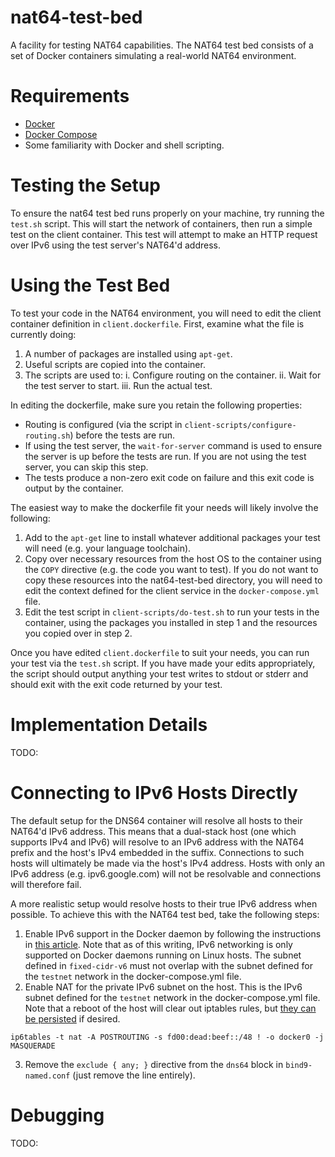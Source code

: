 # nat64-test-bed

A facility for testing NAT64 capabilities. The NAT64 test bed consists of a set of Docker containers simulating a real-world NAT64 environment.

# Requirements

- [Docker](https://docs.docker.com/get-docker/)
- [Docker Compose](https://docs.docker.com/compose/install/)
- Some familiarity with Docker and shell scripting.

# Testing the Setup

To ensure the nat64 test bed runs properly on your machine, try running the `test.sh` script. This will start the network of containers, then run a simple test on the client container. This test will attempt to make an HTTP request over IPv6 using the test server's NAT64'd address.

# Using the Test Bed

To test your code in the NAT64 environment, you will need to edit the client container definition in `client.dockerfile`. First, examine what the file is currently doing:
1. A number of packages are installed using `apt-get`.
2. Useful scripts are copied into the container.
3. The scripts are used to:
  i. Configure routing on the container.
  ii. Wait for the test server to start.
  iii. Run the actual test.

In editing the dockerfile, make sure you retain the following properties:
  - Routing is configured (via the script in `client-scripts/configure-routing.sh`) before the tests are run.
  - If using the test server, the `wait-for-server` command is used to ensure the server is up before the tests are run. If you are not using the test server, you can skip this step.
  - The tests produce a non-zero exit code on failure and this exit code is output by the container.

The easiest way to make the dockerfile fit your needs will likely involve the following:
1. Add to the `apt-get` line to install whatever additional packages your test will need (e.g. your language toolchain).
2. Copy over necessary resources from the host OS to the container using the `COPY` directive (e.g. the code you want to test). If you do not want to copy these resources into the nat64-test-bed directory, you will need to edit the context defined for the client service in the `docker-compose.yml` file.
3. Edit the test script in `client-scripts/do-test.sh` to run your tests in the container, using the packages you installed in step 1 and the resources you copied over in step 2.

Once you have edited `client.dockerfile` to suit your needs, you can run your test via the `test.sh` script. If you have made your edits appropriately, the script should output anything your test writes to stdout or stderr and should exit with the exit code returned by your test.

# Implementation Details

TODO:

# Connecting to IPv6 Hosts Directly

The default setup for the DNS64 container will resolve all hosts to their NAT64'd IPv6 address. This means that a dual-stack host (one which supports IPv4 and IPv6) will resolve to an IPv6 address with the NAT64 prefix and the host's IPv4 embedded in the suffix. Connections to such hosts will ultimately be made via the host's IPv4 address. Hosts with only an IPv6 address (e.g. ipv6.google.com) will not be resolvable and connections will therefore fail.

A more realistic setup would resolve hosts to their true IPv6 address when possible. To achieve this with the NAT64 test bed, take the following steps:

1. Enable IPv6 support in the Docker daemon by following the instructions in [this article](https://docs.docker.com/config/daemon/ipv6/). Note that as of this writing, IPv6 networking is only supported on Docker daemons running on Linux hosts. The subnet defined in `fixed-cidr-v6` must not overlap with the subnet defined for the `testnet` network in the docker-compose.yml file.
2. Enable NAT for the private IPv6 subnet on the host. This is the IPv6 subnet defined for the `testnet` network in the docker-compose.yml file. Note that a reboot of the host will clear out iptables rules, but [they can be persisted](https://askubuntu.com/a/1072948) if desired.
  ```
  ip6tables -t nat -A POSTROUTING -s fd00:dead:beef::/48 ! -o docker0 -j MASQUERADE
  ```
3. Remove the `exclude { any; }` directive from the `dns64` block in `bind9-named.conf` (just remove the line entirely).

# Debugging

TODO:
